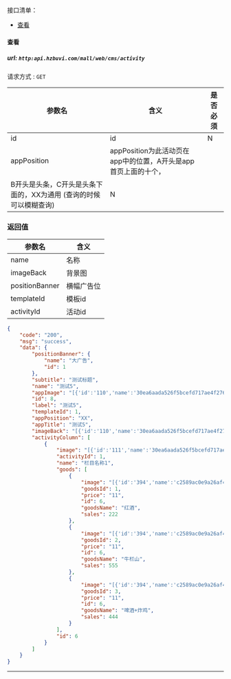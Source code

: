 接口清单：
- [查看](#查看)


#### 查看

##### url: `http:api.hzbuvi.com/mall/web/cms/activity`
请求方式 : `GET`

参数名    | 含义    | 是否必须
-------|--------|-----
id| id |N
appPosition| appPosition为此活动页在app中的位置，A开头是app首页上面的十个，
B开头是头条，C开头是头条下面的，XX为通用 (查询的时候可以模糊查询) |N

###  返回值

参数名  | 含义
-------------|-------------
name  |名称
imageBack  |背景图
positionBanner  |横幅广告位
templateId  |模板id
activityId  |活动id

```json
{
    "code": "200",
    "msg": "success",
    "data": {
        "positionBanner": {
            "name": "大广告",
            "id": 1
        },
        "subtitle": "测试标题",
        "name": "测试5",
        "appImage": "[{'id':'110','name':'30ea6aada526f5bcefd717ae4f276c14'}]",
        "id": 8,
        "label": "测试5",
        "templateId": 1,
        "appPosition": "XX",
        "appTitle": "测试5",
        "imageBack": "[{'id':'110','name':'30ea6aada526f5bcefd717ae4f276c14'}]",
        "activityColumn": [
            {
                "image": "[{'id':'111','name':'30ea6aada526f5bcefd717ae4f276c14'}]",
                "activityId": 1,
                "name": "栏目名称1",
                "goods": [
                    {
                        "image": "[{'id':'394','name':'c2589ac0e9a26af40572a99ed476aa42'}]",
                        "goodsId": 1,
                        "price": "11",
                        "id": 6,
                        "goodsName": "红酒",
                        "sales": 222
                    },
                    {
                        "image": "[{'id':'394','name':'c2589ac0e9a26af40572a99ed476aa42'}]",
                        "goodsId": 2,
                        "price": "11",
                        "id": 6,
                        "goodsName": "牛栏山",
                        "sales": 555
                    },
                    {
                        "image": "[{'id':'394','name':'c2589ac0e9a26af40572a99ed476aa42'}]",
                        "goodsId": 3,
                        "price": "11",
                        "id": 6,
                        "goodsName": "啤酒+炸鸡",
                        "sales": 444
                    }
                ],
                "id": 6
            }
        ]
    }
}
```

----------------------------------------

